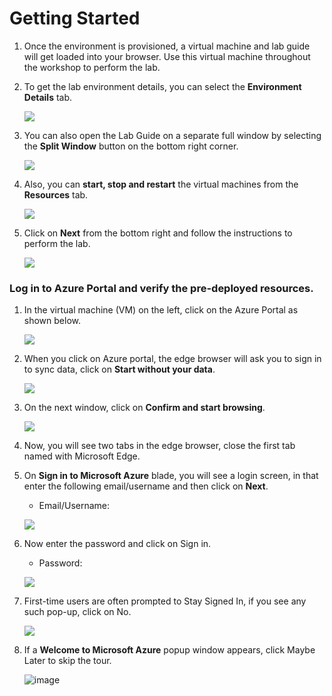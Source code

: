# Getting Started

1. Once the environment is provisioned, a virtual machine and lab guide will get loaded into your browser. Use this virtual machine throughout the workshop to perform the lab.

1. To get the lab environment details, you can select the **Environment Details** tab.

    ![](../CloudLabs.AI/Images/image-100.png)

1. You can also open the Lab Guide on a separate full window by selecting the **Split Window** button on the bottom right corner.

    ![](../CloudLabs.AI/Images/image-200.jpg)    

1. Also, you can **start, stop and restart** the virtual machines from the **Resources** tab.

    ![](../CloudLabs.AI/Images/image002.jpg)
    
1. Click on **Next** from the bottom right and follow the instructions to perform the lab.

    ![](../CloudLabs.AI/Images/image-901.jpg)

### Log in to Azure Portal and verify the pre-deployed resources.

1. In the virtual machine (VM) on the left, click on the Azure Portal as shown below.

    ![](../CloudLabs.AI/Images/azure.png)

1. When you click on Azure portal, the edge browser will ask you to sign in to sync data, click on **Start without your data**.

    ![](../CloudLabs.AI/Images/welcomegmail.png)

1. On the next window, click on **Confirm and start browsing**.

     ![](../CloudLabs.AI/Images/welcomegamail2.png)

1. Now, you will see two tabs in the edge browser, close the first tab named with Microsoft Edge.

1. On **Sign in to Microsoft Azure** blade, you will see a login screen, in that enter the following email/username and then click on **Next**. 

    * Email/Username: <inject key="AzureAdUserEmail"></inject>

     ![](../CloudLabs.AI/Images/portal1.png)
     
1. Now enter the password and click on Sign in.
   * Password: <inject key="AzureAdUserPassword"></inject>
  
    ![](../CloudLabs.AI/Images/portal2.png)

1. First-time users are often prompted to Stay Signed In, if you see any such pop-up, click on No.

    ![](../CloudLabs.AI/Images/portal3.png)

1. If a **Welcome to Microsoft Azure** popup window appears, click Maybe Later to skip the tour.
    
    ![image](https://user-images.githubusercontent.com/33771500/189094051-b2a2818f-d751-4187-b60e-b0ae14417263.png)
